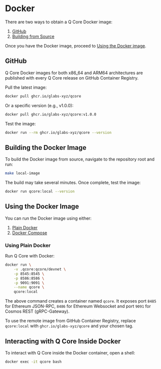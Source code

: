 # Docker

There are two ways to obtain a Q Core Docker image:

1. [GitHub](#github)
2. [Building from Source](#building-the-docker-image)

Once you have the Docker image, proceed to [Using the Docker image](#using-the-docker-image).

## GitHub

Q Core Docker images for both x86_64 and ARM64 architectures are published with every Q Core release on GitHub Container Registry.

Pull the latest image:

```bash
docker pull ghcr.io/glabs-xyz/qcore
```

Or a specific version (e.g., v1.0.0):

```bash
docker pull ghcr.io/glabs-xyz/qcore:v1.0.0
```

Test the image:

```bash
docker run --rm ghcr.io/glabs-xyz/qcore --version
```

## Building the Docker Image

To build the Docker image from source, navigate to the repository root and run:

```bash
make local-image
```

The build may take several minutes. Once complete, test the image:

```bash
docker run qcore:local --version
```

## Using the Docker Image

You can run the Docker image using either:

1. [Plain Docker](#using-plain-docker)
2. [Docker Compose](#using-docker-compose)

### Using Plain Docker

Run Q Core with Docker:

```bash
docker run \
    -v .qcore:qcore/devnet \
    -p 8545:8545 \
    -p 8586:8586 \
    -p 9091:9091 \
    --name qcore \
    qcore:local
```

The above command creates a container named `qcore`. It exposes port `8485` for Ethereum JSON-RPC, 
`8486` for Ethereum Websocket and port `9091` for Cosmos REST (gRPC-Gateway).

To use the remote image from GitHub Container Registry, replace `qcore:local` with `ghcr.io/glabs-xyz/qcore` and your chosen tag.

## Interacting with Q Core Inside Docker

To interact with Q Core inside the Docker container, open a shell:

```bash
docker exec -it qcore bash
```